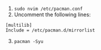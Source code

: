 1. ```sudo nvim /etc/pacman.conf```
2. Uncomment the following lines:
```
[multilib]
Include = /etc/pacman.d/mirrorlist
```
3. ```pacman -Syu```